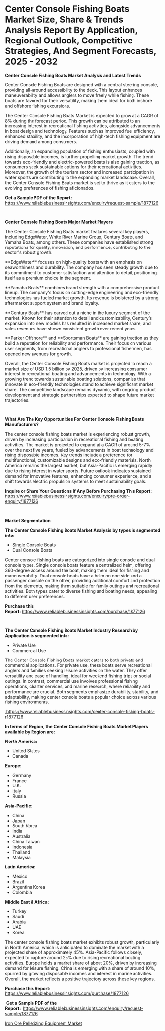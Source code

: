 <p><h1>Center Console Fishing Boats Market Size, Share & Trends Analysis Report By Application, Regional Outlook, Competitive Strategies, And Segment Forecasts, 2025 - 2032</h1></p><p><strong>Center Console Fishing Boats Market Analysis and Latest Trends</strong></p>
<p><p>Center Console Fishing Boats are designed with a central steering console, providing all-around accessibility to the deck. This layout enhances maneuverability and allows anglers to move freely while fishing. These boats are favored for their versatility, making them ideal for both inshore and offshore fishing excursions.</p><p>The Center Console Fishing Boats Market is expected to grow at a CAGR of 8% during the forecast period. This growth can be attributed to an increasing interest in recreational fishing activities, alongside advancements in boat design and technology. Features such as improved fuel efficiency, enhanced stability, and the incorporation of high-tech fishing equipment are driving demand among consumers.</p><p>Additionally, an expanding population of fishing enthusiasts, coupled with rising disposable incomes, is further propelling market growth. The trend towards eco-friendly and electric-powered boats is also gaining traction, as consumers seek sustainable options for their recreational activities. Moreover, the growth of the tourism sector and increased participation in water sports are contributing to the expanding market landscape. Overall, the Center Console Fishing Boats market is set to thrive as it caters to the evolving preferences of fishing aficionados.</p></p>
<p><strong>Get a Sample PDF of the Report:&nbsp;</strong> <a href="https://www.reliablebusinessinsights.com/enquiry/request-sample/1877126?utm_campaign=2252&utm_medium=2&utm_source=Github&utm_content=ia&utm_term=19022025&utm_id=center-console-fishing-boats">https://www.reliablebusinessinsights.com/enquiry/request-sample/1877126</a></p>
<p>&nbsp;</p>
<p><strong>Center Console Fishing Boats Major Market Players</strong></p>
<p><p>The Center Console Fishing Boats market features several key players, including EdgeWater, White River Marine Group, Century Boats, and Yamaha Boats, among others. These companies have established strong reputations for quality, innovation, and performance, contributing to the sector's robust growth.</p><p>**EdgeWater** focuses on high-quality boats with an emphasis on seaworthiness and durability. The company has seen steady growth due to its commitment to customer satisfaction and attention to detail, positioning itself as a premium choice in the segment.</p><p>**Yamaha Boats** combines brand strength with a comprehensive product lineup. The company's focus on cutting-edge engineering and eco-friendly technologies has fueled market growth. Its revenue is bolstered by a strong aftermarket support system and brand loyalty.</p><p>**Century Boats** has carved out a niche in the luxury segment of the market. Known for their attention to detail and customizability, Century’s expansion into new models has resulted in increased market share, and sales revenues have shown consistent growth over recent years. </p><p>**Parker Offshore** and **Sportsman Boats** are gaining traction as they build a reputation for reliability and performance. Their focus on various user segments, from recreational anglers to professional fishermen, has opened new avenues for growth.</p><p>Overall, the Center Console Fishing Boats market is projected to reach a market size of USD 1.5 billion by 2025, driven by increasing consumer interest in recreational boating and advancements in technology. With a growing trend towards sustainable boating solutions, companies that innovate in eco-friendly technologies stand to achieve significant market share. The competitive landscape remains dynamic, with ongoing product development and strategic partnerships expected to shape future market trajectories.</p></p>
<p>&nbsp;</p>
<p><strong>What Are The Key Opportunities For Center Console Fishing Boats Manufacturers?</strong></p>
<p><p>The center console fishing boats market is experiencing robust growth, driven by increasing participation in recreational fishing and boating activities. The market is projected to expand at a CAGR of around 5-7% over the next five years, fueled by advancements in boat technology and rising disposable incomes. Key trends include a preference for multifunctional, customizable designs and eco-friendly materials. North America remains the largest market, but Asia-Pacific is emerging rapidly due to rising interest in water sports. Future outlook indicates sustained demand for innovative features, enhancing consumer experience, and a shift towards electric propulsion systems to meet sustainability goals.</p></p>
<p><strong>Inquire or Share Your Questions If Any Before Purchasing This Report:</strong> <a href="https://www.reliablebusinessinsights.com/enquiry/pre-order-enquiry/1877126?utm_campaign=2252&utm_medium=2&utm_source=Github&utm_content=ia&utm_term=19022025&utm_id=center-console-fishing-boats">https://www.reliablebusinessinsights.com/enquiry/pre-order-enquiry/1877126</a></p>
<p>&nbsp;</p>
<p><strong>Market Segmentation</strong></p>
<p><strong>The Center Console Fishing Boats Market Analysis by types is segmented into:</strong></p>
<p><ul><li>Single Console Boats</li><li>Dual Console Boats</li></ul></p>
<p><p>Center console fishing boats are categorized into single console and dual console types. Single console boats feature a centralized helm, offering 360-degree access around the boat, making them ideal for fishing and maneuverability. Dual console boats have a helm on one side and a passenger console on the other, providing additional comfort and protection from the elements, making them suitable for family outings and recreational activities. Both types cater to diverse fishing and boating needs, appealing to different user preferences.</p></p>
<p><strong>Purchase this Report:&nbsp;</strong><a href="https://www.reliablebusinessinsights.com/purchase/1877126?utm_campaign=2252&utm_medium=2&utm_source=Github&utm_content=ia&utm_term=19022025&utm_id=center-console-fishing-boats">https://www.reliablebusinessinsights.com/purchase/1877126</a></p>
<p>&nbsp;</p>
<p><strong>The Center Console Fishing Boats Market Industry Research by Application is segmented into:</strong></p>
<p><ul><li>Private Use</li><li>Commercial Use</li></ul></p>
<p><p>The Center Console Fishing Boats market caters to both private and commercial applications. For private use, these boats serve recreational anglers and families seeking leisure activities on the water. They offer versatility and ease of handling, ideal for weekend fishing trips or social outings. In contrast, commercial use involves professional fishing operations, charter services, and marine research, where reliability and performance are crucial. Both segments emphasize durability, stability, and adaptability, making center console boats a popular choice across various fishing environments.</p></p>
<p><a href="https://www.reliablebusinessinsights.com/center-console-fishing-boats-r1877126?utm_campaign=2252&utm_medium=2&utm_source=Github&utm_content=ia&utm_term=19022025&utm_id=center-console-fishing-boats">&nbsp;https://www.reliablebusinessinsights.com/center-console-fishing-boats-r1877126</a></p>
<p><strong>In terms of Region, the Center Console Fishing Boats Market Players available by Region are:</strong></p>
<p>
    <p> <strong> North America: </strong>
        <ul>
            <li>United States</li>
            <li>Canada</li>
        </ul>
        </p> 
    <p> <strong> Europe: </strong>
        <ul>
            <li>Germany</li>
            <li>France</li>
            <li>U.K.</li>
            <li>Italy</li>
            <li>Russia</li>
        </ul>
        </p> 
    <p> <strong> Asia-Pacific: </strong>
        <ul>
            <li>China</li>
            <li>Japan</li>
            <li>South Korea</li>
            <li>India</li>
            <li>Australia</li>
            <li>China Taiwan</li>
            <li>Indonesia</li>
            <li>Thailand</li>
            <li>Malaysia</li>
        </ul>
        </p> 
    <p> <strong> Latin America: </strong>
        <ul>
            <li>Mexico</li>
            <li>Brazil</li>
            <li>Argentina Korea</li>
            <li>Colombia</li>
        </ul>
        </p> 
    <p> <strong> Middle East & Africa: </strong>
        <ul>
            <li>Turkey</li>
            <li>Saudi</li>
            <li>Arabia</li>
            <li>UAE</li>
            <li>Korea</li>
        </ul>
    </p>
    </p>
<p><p>The center console fishing boats market exhibits robust growth, particularly in North America, which is anticipated to dominate the market with a projected share of approximately 45%. Asia-Pacific follows closely, expected to capture around 25% due to rising recreational boating activities. Europe holds a market share of about 20%, driven by increasing demand for leisure fishing. China is emerging with a share of around 10%, spurred by growing disposable incomes and interest in marine activities. Overall, the market reflects a positive trajectory across these key regions.</p></p>
<p><strong>Purchase this Report: </strong><a href="https://www.reliablebusinessinsights.com/purchase/1877126?utm_campaign=2252&utm_medium=2&utm_source=Github&utm_content=ia&utm_term=19022025&utm_id=center-console-fishing-boats">https://www.reliablebusinessinsights.com/purchase/1877126</a></p>
<p>&nbsp;<strong>Get a Sample PDF of the Report:&nbsp;&nbsp;</strong><a href="https://www.reliablebusinessinsights.com/enquiry/request-sample/1877126?utm_campaign=2252&utm_medium=2&utm_source=Github&utm_content=ia&utm_term=19022025&utm_id=center-console-fishing-boats">https://www.reliablebusinessinsights.com/enquiry/request-sample/1877126</a></p>
<p><strong></strong></p>
<p><p><a href="https://github.com/DianaWilson796/Market-Research-Report-List-1/blob/main/iron-ore-pelletizing-equipment-market.md?utm_campaign=2252&utm_medium=2&utm_source=Github&utm_content=ia&utm_term=19022025&utm_id=center-console-fishing-boats">Iron Ore Pelletizing Equipment Market</a></p></p>